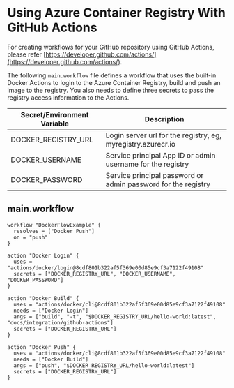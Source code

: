# Using Azure Container Registry With GitHub Actions

For creating workflows for your GitHub repository using GitHub Actions, please refer [https://developer.github.com/actions/](https://developer.github.com/actions/).

The following `main.workflow` file defines a workflow that uses the built-in Docker Actions to login to the Azure Container Registry, build and push an image to the registry. You also needs to define three secrets to pass the registry access information to the Actions.

| Secret/Environment Variable | Description |
| --------------------|---------------------------------------------------------------|
| DOCKER_REGISTRY_URL | Login server url for the registry, eg, myregistry.azurecr.io  |
| DOCKER_USERNAME     | Service principal App ID or admin username for the registry   |
| DOCKER_PASSWORD     | Service principal password or admin password for the registry |

main.workflow
---
```
workflow "DockerFlowExample" {
  resolves = ["Docker Push"]
  on = "push"
}

action "Docker Login" {
  uses = "actions/docker/login@8cdf801b322af5f369e00d85e9cf3a7122f49108"
  secrets = ["DOCKER_REGISTRY_URL", "DOCKER_USERNAME", "DOCKER_PASSWORD"]
}

action "Docker Build" {
  uses = "actions/docker/cli@8cdf801b322af5f369e00d85e9cf3a7122f49108"
  needs = ["Docker Login"]
  args = ["build", "-t", "$DOCKER_REGISTRY_URL/hello-world:latest", "docs/integration/github-actions"]
  secrets = ["DOCKER_REGISTRY_URL"]
}

action "Docker Push" {
  uses = "actions/docker/cli@8cdf801b322af5f369e00d85e9cf3a7122f49108"
  needs = ["Docker Build"]
  args = ["push", "$DOCKER_REGISTRY_URL/hello-world:latest"]
  secrets = ["DOCKER_REGISTRY_URL"]
}
```
